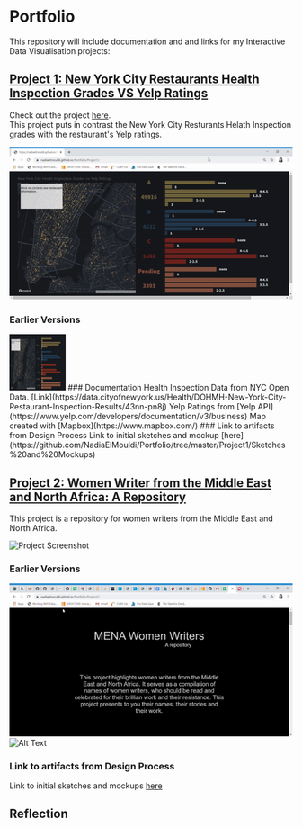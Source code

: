 # Portfolio
This repository will include documentation and and links for my Interactive Data Visualisation projects:

## [Project 1: New York City Restaurants Health Inspection Grades VS Yelp Ratings](https://nadiaelmouldi.github.io/Portfolio/Project1/)
Check out the project [here](https://nadiaelmouldi.github.io/Portfolio/Project1/).  
This project puts in contrast the New York City Resturants Helath Inspection grades with the restaurant's Yelp ratings.  
  
![Project Screenshot](https://github.com/NadiaElMouldi/Portfolio/blob/master/Project1/project1.gif)
### Earlier Versions
<img src="https://github.com/NadiaElMouldi/Portfolio/blob/master/Project1/scrnsht2.png"  style="height: 100px; width:100px;"/>
### Documentation
Health Inspection Data from NYC Open Data. [Link](https://data.cityofnewyork.us/Health/DOHMH-New-York-City-Restaurant-Inspection-Results/43nn-pn8j)  
Yelp Ratings from [Yelp API](https://www.yelp.com/developers/documentation/v3/business)  
Map created with [Mapbox](https://www.mapbox.com/)
### Link to artifacts from Design Process
Link to initial sketches and mockup [here](https://github.com/NadiaElMouldi/Portfolio/tree/master/Project1/Sketches%20and%20Mockups)
 

## [Project 2: Women Writer from the Middle East and North Africa: A Repository](https://nadiaelmouldi.github.io/Portfolio/Project2/)  
This project is a repository for women writers from the Middle East and North Africa.  
  
![Project Screenshot](https://github.com/NadiaElMouldi/Portfolio/blob/master/Project2/project2.gif)
### Earlier Versions
![Alt Text](https://github.com/NadiaElMouldi/Portfolio/blob/master/Project2/v1.gif)
![Alt Text](https://github.com/NadiaElMouldi/Portfolio/blob/master/Project2/iteration2.gif)
### Link to artifacts from Design Process
Link to initial sketches and mockups [here](https://github.com/NadiaElMouldi/Portfolio/tree/master/Project2/Sketches%20and%20Mockup)

## Reflection

